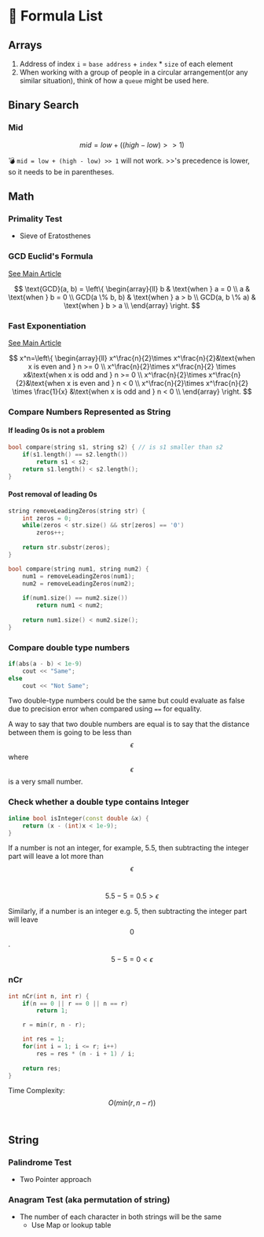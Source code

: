 # 🧪 Formula List

## Arrays

1. Address of index `i` = `base address` + `index` \* `size` of each element
2. When working with a group of people in a circular arrangement(or any similar situation), think of how a `queue` might be used here.&#x20;

## Binary Search

### Mid

$$
mid=low+((high-low)>>1)
$$

:bomb: `mid = low + (high - low) >> 1` will not work. >>'s precedence is lower, so it needs to be in parentheses.&#x20;

## Math

### Primality Test

* Sieve of Eratosthenes

### GCD Euclid's Formula

[See Main Article](15.-basic-mathematics-for-dsa/classwork/02-euclids-algorithm-for-gcd.md)

$$
\text{GCD}(a, b) = \left\{
\begin{array}{ll}
      b & \text{when } a = 0 \\
      a & \text{when } b = 0 \\
      GCD(a \% b, b) & \text{when } a > b \\
      GCD(a, b \% a) & \text{when } b > a \\
\end{array} 
\right.
$$

### Fast Exponentiation

[See Main Article](15.-basic-mathematics-for-dsa/classwork/03-fast-exponentiation.md)

$$
x^n=\left\{
\begin{array}{ll}
x^\frac{n}{2}\times x^\frac{n}{2}&\text{when x is even and } n >= 0 \\
x^\frac{n}{2}\times x^\frac{n}{2} \times x&\text{when x is odd and } n >= 0 \\
x^\frac{n}{2}\times x^\frac{n}{2}&\text{when x is even and } n < 0 \\
x^\frac{n}{2}\times x^\frac{n}{2} \times \frac{1}{x} &\text{when x is odd and } n < 0 \\
\end{array}
\right.
$$

### Compare Numbers Represented as String

#### If leading 0s is not a problem

```cpp
bool compare(string s1, string s2) { // is s1 smaller than s2
    if(s1.length() == s2.length()) 
        return s1 < s2;
    return s1.length() < s2.length();
}
```

#### Post removal of leading 0s

```cpp
string removeLeadingZeros(string str) {
    int zeros = 0;
    while(zeros < str.size() && str[zeros] == '0')
        zeros++;
        
    return str.substr(zeros);
}

bool compare(string num1, string num2) {
    num1 = removeLeadingZeros(num1);
    num2 = removeLeadingZeros(num2);
    
    if(num1.size() == num2.size())
        return num1 < num2;
        
    return num1.size() < num2.size();
}
```

### Compare double type numbers

```cpp
if(abs(a - b) < 1e-9)
	cout << "Same";
else
	cout << "Not Same";
```

Two double-type numbers could be the same but could evaluate as false due to precision error when compared using `==` for equality.

A way to say that two double numbers are equal is to say that the distance between them is going to be less than $$\epsilon$$ where $$\epsilon$$ is a very small number.

### Check whether a double type contains Integer

```cpp
inline bool isInteger(const double &x) {
    return (x - (int)x < 1e-9);
}
```

If a number is  not an integer, for example, 5.5, then subtracting the integer part will leave a lot more than $$\epsilon$$​

$$
5.5 - 5 = 0.5 > \epsilon
$$

Similarly, if a number is an integer e.g. 5, then subtracting the integer part will leave $$0$$.

$$
5-5=0<\epsilon
$$

### nCr

```cpp
int nCr(int n, int r) {
    if(n == 0 || r == 0 || n == r)
        return 1;

    r = min(r, n - r);

    int res = 1;
    for(int i = 1; i <= r; i++) 
        res = res * (n - i + 1) / i;
    
    return res;
}
```

Time Complexity: $$O(min(r, n - r))$$​

## String

### Palindrome Test

* Two Pointer approach

### Anagram Test (aka permutation of string)

* The number of each character in both strings will be the same
  * Use Map or lookup table

